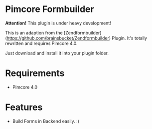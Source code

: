 # Pimcore Formbuilder

**Attention!** This plugin is under heavy development!

This is an adaption from the [Zendformbuilder] (https://github.com/brainsbucket/Zendformbuilder) Plugin.
It's totally rewritten and requires Pimcore 4.0.

Just download and install it into your plugin folder.

# Requirements
* Pimcore 4.0

# Features
* Build Forms in Backend easily. :)